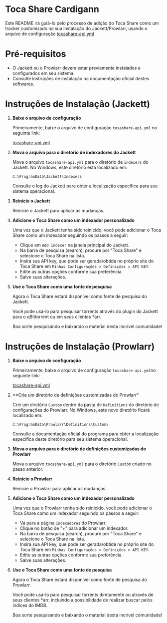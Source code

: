 # Toca Share Cardigann

Este README irá guiá-lo pelo processo de adição do Toca Share como um tracker customizado na sua instalação do Jackett/Prowlarr, usando o arquivo de configuração [tocashare-api.yml](https://github.com/soganakamaro/tocashare-cardigann/blob/main/tocashare-api.yaml)

# Pré-requisitos

- O Jackett ou o Prowlarr devem estar previamente instalados e configurados em seu sistema.
- Consulte instruções de instalação na documentação oficial destes softwares.

# Instruções de Instalação (Jackett)

1. **Baixe o arquivo de configuração**

   Primeiramente, baixe o arquivo de configuração `tosashare-api.yml` no seguinte link:
   
   [tocashare-api.yml](https://github.com/soganakamaro/tocashare-cardigann/blob/main/tocashare-api.yaml)

4. **Mova o arquivo para o diretório de indexadores do Jackett**

   Mova o arquivo `tocashare-api.yml` para o diretório de `indexers` do Jackett. No Windows, este diretório está localizado em:

   ```
   C:\ProgramData\Jackett\Indexers
   ```
   
   Consulte o log do Jackett para obter a localização específica para seu sistema operacional.
   
6. **Reinicie o Jackett**

   Reinicie o Jackett para aplicar as mudanças.
   
8. **Adicione o Toca Share como um indexador personalizado**

   Uma vez que o Jackett tenha sido reinicido, você pode adicionar o Toca Share como um indexador seguindo os passos a seguir:

   - Clique em `Add indexer` na janela principal do Jackett.
   - Na barra de pesquisa (search), procure por "Toca Share" e selecione o Toca Share na lista.
   - Insira sua API key, que pode ser gerada/obtida no próprio site do Toca Share em `Minhas Configurações > Definições > API KEY`.
   - Edite as outras opções conforme sua preferência.
   - Salve suas alterações.
     
10. **Use o Toca Share como uma fonte de pesquisa**

    Agora o Toca Share estará disponível como fonte de pesquisa do Jackett.

    Você pode usá-lo para pesquisar torrents através do plugin do Jackett para o qBittorrent ou em seus clientes *arr.

    Boa sorte pesquisando e baixando o material desta incrível comunidade!

# Instruções de Instalação (Prowlarr)

1. **Baixe o arquivo de configuração**

   Primeiramente, baixe o arquivo de configuração `tosashare-api.yml`no seguinte link:
   
   [tocashare-api.yml](https://github.com/soganakamaro/tocashare-cardigann/blob/main/tocashare-api.yaml)

2. **Crie um diretório de definições customizadas do Prowlarr"

   Crie um diretório `Custom` dentro da pasta de `Definitions` do diretório de configurações do Prowlarr. No Windows, este novo diretório ficará localizado em:

   ```
   C:\ProgramData\Prowlarr\Definitions\Custom\
   ```

   Consulte a documentação oficial do programa para obter a localização específica deste diretório para seu sistema operacional.
   
4. **Mova o arquivo para o diretório de definições customizadas do Prowlarr**

   Mova o arquivo `tocashare-api.yml` para o diretório `Custom` criado no passo anterior. 
   
5. **Reinicie o Prowlarr**

   Reinicie o Prowlarr para aplicar as mudanças.
   
6. **Adicione o Toca Share como um indexador personalizado**

   Uma vez que o Prowlarr tenha sido reinicido, você pode adicionar o Toca Share como um indexador seguindo os passos a seguir:

   - Vá para a página `Indexadores` do Prowlarr.
   - Clique no botão de "+" para adicionar um indexador.
   - Na barra de pesquisa (search), procure por "Toca Share" e selecione o Toca Share na lista.
   - Insira sua API key, que pode ser gerada/obtida no próprio site do Toca Share em `Minhas Configurações > Definições > API KEY`.
   - Edite as outras opções conforme sua preferência.
   - Salve suas alterações.
     
7. **Use o Toca Share como uma fonte de pesquisa**

    Agora o Toca Share estará disponível como fonte de pesquisa do Prowlarr.

    Você pode usá-lo para pesquisar torrents diretamente ou através de seus clientes *arr, incluindo a possibilidade de realizar buscar pelos índices do IMDB.

    Boa sorte pesquisando e baixando o material desta incrível comunidade!
